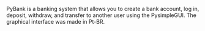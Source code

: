 PyBank is a banking system that allows you to create a bank account, log in, deposit, withdraw, and transfer to another user using the PysimpleGUI. 
The graphical interface was made in Pt-BR.